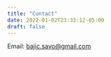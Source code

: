 ```yaml
---
title: "Contact"
date: 2022-01-02T23:33:12-05:00
draft: false
---
```


Email: [bajic.savo@gmail.com](mailto:bajic.savo@gmail.com)

